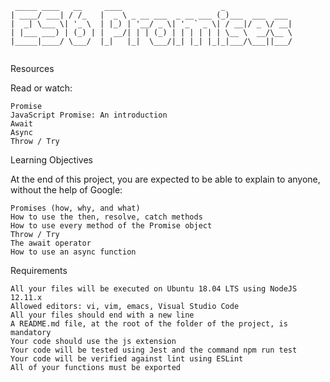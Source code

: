 ```
 _____ ____   __     ____                      _               
| ____/ ___| / /_   |  _ \ _ __ ___  _ __ ___ (_)___  ___  ___ 
|  _| \___ \| '_ \  | |_) | '__/ _ \| '_ ` _ \| / __|/ _ \/ __|
| |___ ___) | (_) | |  __/| | | (_) | | | | | | \__ \  __/\__ \
|_____|____/ \___/  |_|   |_|  \___/|_| |_| |_|_|___/\___||___/
                                                               
```
Resources

Read or watch:

    Promise
    JavaScript Promise: An introduction
    Await
    Async
    Throw / Try

Learning Objectives

At the end of this project, you are expected to be able to explain to anyone, without the help of Google:

    Promises (how, why, and what)
    How to use the then, resolve, catch methods
    How to use every method of the Promise object
    Throw / Try
    The await operator
    How to use an async function

Requirements

    All your files will be executed on Ubuntu 18.04 LTS using NodeJS 12.11.x
    Allowed editors: vi, vim, emacs, Visual Studio Code
    All your files should end with a new line
    A README.md file, at the root of the folder of the project, is mandatory
    Your code should use the js extension
    Your code will be tested using Jest and the command npm run test
    Your code will be verified against lint using ESLint
    All of your functions must be exported
